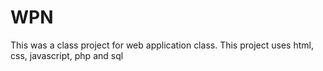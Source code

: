 # WPN
This was a class project for web application class. This project uses html, css, javascript, php and sql
